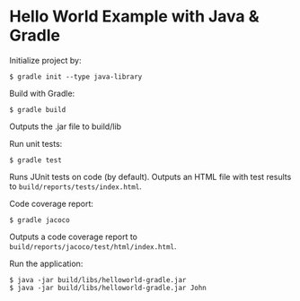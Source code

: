 # Hello World Example with Java & Gradle

Initialize project by:

```
$ gradle init --type java-library
```

Build with Gradle:

```
$ gradle build
```

Outputs the .jar file to build/lib

Run unit tests:

```
$ gradle test
```

Runs JUnit tests on code (by default). 
Outputs an HTML file with test results to `build/reports/tests/index.html`.

Code coverage report:

```
$ gradle jacoco
```

Outputs a code coverage report to `build/reports/jacoco/test/html/index.html`.

Run the application:

```
$ java -jar build/libs/helloworld-gradle.jar
$ java -jar build/libs/helloworld-gradle.jar John
```
